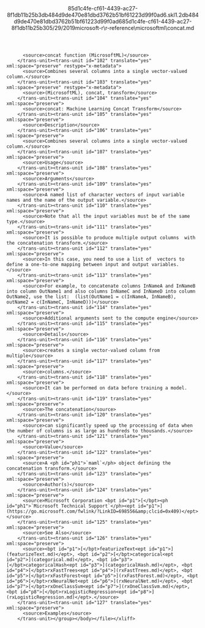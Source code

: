 <?xml version="1.0"?><xliff version="1.2" xmlns="urn:oasis:names:tc:xliff:document:1.2" xmlns:xsi="http://www.w3.org/2001/XMLSchema-instance" xsi:schemaLocation="urn:oasis:names:tc:xliff:document:1.2 xliff-core-1.2-transitional.xsd"><file datatype="xml" original="concat.md" source-language="en-US" target-language="en-US"><header><tool tool-id="mdxliff" tool-name="mdxliff" tool-version="1.0-8ab897d" tool-company="Microsoft" /><xliffext:skl_file_name xmlns:xliffext="urn:microsoft:content:schema:xliffextensions">85d1c4fe-cf61-4439-ac27-8f1db11b25b3db484d9de470e81dbd3762b51bf61223d99f0ad6.skl</xliffext:skl_file_name><xliffext:version xmlns:xliffext="urn:microsoft:content:schema:xliffextensions">1.2</xliffext:version><xliffext:ms.openlocfilehash xmlns:xliffext="urn:microsoft:content:schema:xliffextensions">db484d9de470e81dbd3762b51bf61223d99f0ad6</xliffext:ms.openlocfilehash><xliffext:ms.sourcegitcommit xmlns:xliffext="urn:microsoft:content:schema:xliffextensions">85d1c4fe-cf61-4439-ac27-8f1db11b25b3</xliffext:ms.sourcegitcommit><xliffext:ms.lasthandoff xmlns:xliffext="urn:microsoft:content:schema:xliffextensions">05/29/2019</xliffext:ms.lasthandoff><xliffext:ms.openlocfilepath xmlns:xliffext="urn:microsoft:content:schema:xliffextensions">microsoft-r\r-reference\microsoftml\concat.md</xliffext:ms.openlocfilepath></header><body><group id="content" extype="content"><trans-unit id="101" translate="yes" xml:space="preserve" restype="x-metadata">
          <source>concat function (MicrosoftML)</source>
        </trans-unit><trans-unit id="102" translate="yes" xml:space="preserve" restype="x-metadata">
          <source>Combines several columns into a single vector-valued column.</source>
        </trans-unit><trans-unit id="103" translate="yes" xml:space="preserve" restype="x-metadata">
          <source>(MicrosoftML), concat, transform</source>
        </trans-unit><trans-unit id="104" translate="yes" xml:space="preserve">
          <source>concat: Machine Learning Concat Transform</source>
        </trans-unit><trans-unit id="105" translate="yes" xml:space="preserve">
          <source>Description</source>
        </trans-unit><trans-unit id="106" translate="yes" xml:space="preserve">
          <source>Combines several columns into a single vector-valued column.</source>
        </trans-unit><trans-unit id="107" translate="yes" xml:space="preserve">
          <source>Usage</source>
        </trans-unit><trans-unit id="108" translate="yes" xml:space="preserve">
          <source>Arguments</source>
        </trans-unit><trans-unit id="109" translate="yes" xml:space="preserve">
          <source>A named list of character vectors of input variable names and the name of the output variable.</source>
        </trans-unit><trans-unit id="110" translate="yes" xml:space="preserve">
          <source>Note that all the input variables must be of the same type.</source>
        </trans-unit><trans-unit id="111" translate="yes" xml:space="preserve">
          <source>It is possible to produce multiple output columns  with the concatenation transform.</source>
        </trans-unit><trans-unit id="112" translate="yes" xml:space="preserve">
          <source>In this case, you need to use a list of  vectors to define a one-to-one mapping between input and output variables.</source>
        </trans-unit><trans-unit id="113" translate="yes" xml:space="preserve">
          <source>For example, to concatenate columns InNameA and InNameB into column OutName1 and also columns InNameC and InNameD into column OutName2, use the list:  (list(OutName1 = c(InNameA, InNameB), outName2 = c(InNameC, InNameD)))</source>
        </trans-unit><trans-unit id="114" translate="yes" xml:space="preserve">
          <source>Additional arguments sent to the compute engine</source>
        </trans-unit><trans-unit id="115" translate="yes" xml:space="preserve">
          <source>Details</source>
        </trans-unit><trans-unit id="116" translate="yes" xml:space="preserve">
          <source>creates a single vector-valued column from multiple</source>
        </trans-unit><trans-unit id="117" translate="yes" xml:space="preserve">
          <source>columns.</source>
        </trans-unit><trans-unit id="118" translate="yes" xml:space="preserve">
          <source>It can be performed on data before training a model.</source>
        </trans-unit><trans-unit id="119" translate="yes" xml:space="preserve">
          <source>The concatenation</source>
        </trans-unit><trans-unit id="120" translate="yes" xml:space="preserve">
          <source>can significantly speed up the processing of data when the number of columns is as large as hundreds to thousands.</source>
        </trans-unit><trans-unit id="121" translate="yes" xml:space="preserve">
          <source>Value</source>
        </trans-unit><trans-unit id="122" translate="yes" xml:space="preserve">
          <source>A <ph id="ph1">`maml`</ph> object defining the concatenation transform.</source>
        </trans-unit><trans-unit id="123" translate="yes" xml:space="preserve">
          <source>Author(s)</source>
        </trans-unit><trans-unit id="124" translate="yes" xml:space="preserve">
          <source>Microsoft Corporation <bpt id="p1">[</bpt><ph id="ph1">`Microsoft Technical Support`</ph><ept id="p1">](https://go.microsoft.com/fwlink/?LinkID=698556&amp;clcid=0x409)</ept></source>
        </trans-unit><trans-unit id="125" translate="yes" xml:space="preserve">
          <source>See Also</source>
        </trans-unit><trans-unit id="126" translate="yes" xml:space="preserve">
          <source><bpt id="p1">[</bpt>featurizeText<ept id="p1">](featurizeText.md)</ept>, <bpt id="p2">[</bpt>categorical<ept id="p2">](categorical.md)</ept>, <bpt id="p3">[</bpt>categoricalHash<ept id="p3">](categoricalHash.md)</ept>, <bpt id="p4">[</bpt>rxFastTrees<ept id="p4">](rxFastTrees.md)</ept>, <bpt id="p5">[</bpt>rxFastForest<ept id="p5">](rxFastForest.md)</ept>, <bpt id="p6">[</bpt>rxNeuralNet<ept id="p6">](rxNeuralNet.md)</ept>, <bpt id="p7">[</bpt>rxOneClassSvm<ept id="p7">](rxOneClassSvm.md)</ept>, <bpt id="p8">[</bpt>rxLogisticRegression<ept id="p8">](rxLogisticRegression.md)</ept>.</source>
        </trans-unit><trans-unit id="127" translate="yes" xml:space="preserve">
          <source>Examples</source>
        </trans-unit></group></body></file></xliff>